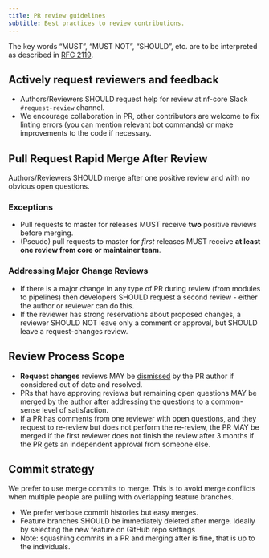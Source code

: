 ```yaml
---
title: PR review guidelines
subtitle: Best practices to review contributions.
---
```


The key words “MUST”, “MUST NOT”, “SHOULD”, etc. are to be interpreted as described in [RFC 2119](https://tools.ietf.org/html/rfc2119).

## Actively request reviewers and feedback

- Authors/Reviewers SHOULD request help for review at nf-core Slack `#request-review` channel.
- We encourage collaboration in PR, other contributors are welcome to fix linting errors (you can mention relevant bot commands) or make improvements to the code if necessary.

## Pull Request Rapid Merge After Review

Authors/Reviewers SHOULD merge after one positive review and with no obvious open questions.

### Exceptions

- Pull requests to master for releases MUST receive **two** positive reviews before merging.
- (Pseudo) pull requests to master for _first_ releases MUST receive **at least one review from core or maintainer team**.

### Addressing Major Change Reviews

- If there is a major change in any type of PR during review (from modules to pipelines) then developers SHOULD request a second review - either the author or reviewer can do this.
- If the reviewer has strong reservations about proposed changes, a reviewer SHOULD NOT leave only a comment or approval, but SHOULD leave a request-changes review.

## Review Process Scope

- **Request changes** reviews MAY be [dismissed](https://docs.github.com/en/pull-requests/collaborating-with-pull-requests/reviewing-changes-in-pull-requests/dismissing-a-pull-request-review) by the PR author if considered out of date and resolved.
- PRs that have approving reviews but remaining open questions MAY be merged by the author after addressing the questions to a common-sense level of satisfaction.
- If a PR has comments from one reviewer with open questions, and they request to re-review but does not perform the re-review, the PR MAY be merged if the first reviewer does not finish the review after 3 months if the PR gets an independent approval from someone else.

## Commit strategy

We prefer to use merge commits to merge. This is to avoid merge conflicts when multiple people are pulling with overlapping feature branches.

- We prefer verbose commit histories but easy merges.
- Feature branches SHOULD be immediately deleted after merge. Ideally by selecting the new feature on GitHub repo settings
- Note: squashing commits in a PR and merging after is fine, that is up to the individuals.
